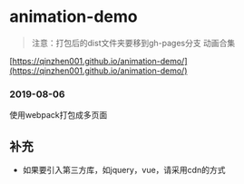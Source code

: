 # animation-demo

> 注意：打包后的dist文件夹要移到gh-pages分支
动画合集

[https://qinzhen001.github.io/animation-demo/](https://qinzhen001.github.io/animation-demo/)



### 2019-08-06

使用webpack打包成多页面




## 补充

* 如果要引入第三方库，如jquery，vue，请采用cdn的方式